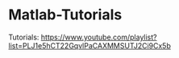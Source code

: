 # Matlab-Tutorials

Tutorials: 
https://www.youtube.com/playlist?list=PLJ1e5hCT22GqvlPaCAXMMSUTJ2Ci9Cx5b
